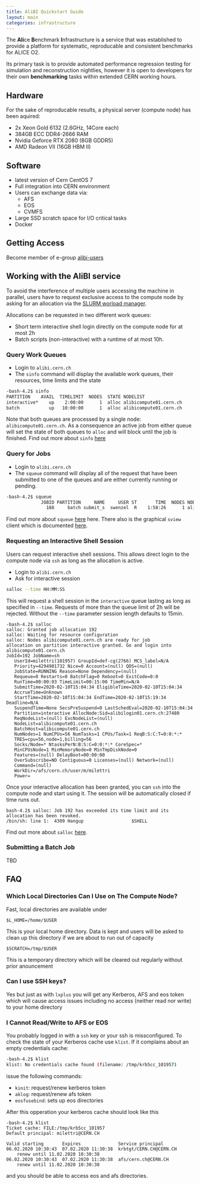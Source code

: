 ```yaml
---
title: AliBI Quickstart Guide 
layout: main
categories: infrastructure
---
```



The **Ali**ce **B**enchmark **I**nfrastructure is a service that was established to provide a platform for systematic, reproducable and consistent benchmarks for ALICE O2.

Its primary task is to provide automated performance regression testing for simulation and reconstruction nightlies, however it is open to developers for their own **benchmarking** tasks within extended CERN working hours.

## Hardware
For the sake of reproducable results, a physical server (compute node) has been aquired:
* 2x Xeon Gold 6132 (2.6GHz, 14Core each)
* 384GB ECC DDR4-2666 RAM
* Nvidia Geforce RTX 2080 (8GB GDDR5)
* AMD Radeon VII (16GB HBM II)

## Software
* latest version of Cern CentOS 7
* Full integration into CERN environment
* Users can exchange data via:
    * AFS
    * EOS
    * CVMFS
* Large SSD scratch space for I/O critical tasks
* Docker 

## Getting Access
Become member of e-group [alibi-users](https://e-groups.cern.ch/)

## Working with the AliBI service
To avoid the interference of multiple users accessing the machine in parallel, users have to request exclusive access to the compute node by asking for an allocation via the [SLURM worload manager](https://slurm.schedmd.com/).

Allocations can be requested in two different work queues:
* Short term interactive shell login directly on the compute node for at most 2h
* Batch scripts (non-interactive) with a runtime of at most 10h.

### Query Work Queues
* Login to `alibi.cern.ch`
* The `sinfo` command will display the available work queues, their resources, time limits and the state 
```bash
-bash-4.2$ sinfo
PARTITION    AVAIL  TIMELIMIT  NODES  STATE NODELIST
interactive*    up    2:00:00      1  alloc alibicompute01.cern.ch
batch           up   10:00:00      1  alloc alibicompute01.cern.ch
```
Note that both queues are processed by a single node: `alibicompute01.cern.ch`. As a consequence an active job from either queue will set the state of both queues to `alloc` and will block until the job is finished.
Find out more about `sinfo` [here](https://slurm.schedmd.com/sinfo.html)

### Query for Jobs
* Login to `alibi.cern.ch`
* The `squeue` command will display all of the request that have been submitted to one of the queues and are either currently running or pending.
```bash
-bash-4.2$ squeue 
             JOBID PARTITION     NAME     USER ST       TIME  NODES NODELIST(REASON)
               188     batch submit_s  swenzel  R    1:58:26      1 alibicompute01.cern.ch

```
Find out more about `squeue` [here](https://slurm.schedmd.com/squeue.html) here. There also is the graphical `sview` client which is documented [here](https://slurm.schedmd.com/sview.html).

### Requesting an Interactive Shell Session
Users can request interactive shell sessions. This allows direct login to the compute node via `ssh` as long as the allocation is active. 
* Login to `alibi.cern.ch`
* Ask for interactive session
```bash
salloc --time HH:MM:SS
```
This will request a shell session in the `interactive` queue lasting as long as specified in `--time`. Requests of more than the queue limit of 2h will be rejected. Without the `--time` parameter session length defaults to 15min.

```
-bash-4.2$ salloc 
salloc: Granted job allocation 192
salloc: Waiting for resource configuration
salloc: Nodes alibicompute01.cern.ch are ready for job
allocation on partition interactive granted. Go and login into alibicompute01.cern.ch
JobId=192 JobName=sh
   UserId=milettri(101957) GroupId=def-cg(2766) MCS_label=N/A
   Priority=4294901732 Nice=0 Account=(null) QOS=(null)
   JobState=RUNNING Reason=None Dependency=(null)
   Requeue=0 Restarts=0 BatchFlag=0 Reboot=0 ExitCode=0:0
   RunTime=00:00:03 TimeLimit=00:15:00 TimeMin=N/A
   SubmitTime=2020-02-10T15:04:34 EligibleTime=2020-02-10T15:04:34
   AccrueTime=Unknown
   StartTime=2020-02-10T15:04:34 EndTime=2020-02-10T15:19:34 Deadline=N/A
   SuspendTime=None SecsPreSuspend=0 LastSchedEval=2020-02-10T15:04:34
   Partition=interactive AllocNode:Sid=alibilogin01.cern.ch:27480
   ReqNodeList=(null) ExcNodeList=(null)
   NodeList=alibicompute01.cern.ch
   BatchHost=alibicompute01.cern.ch
   NumNodes=1 NumCPUs=56 NumTasks=1 CPUs/Task=1 ReqB:S:C:T=0:0:*:*
   TRES=cpu=56,node=1,billing=56
   Socks/Node=* NtasksPerN:B:S:C=0:0:*:* CoreSpec=*
   MinCPUsNode=1 MinMemoryNode=0 MinTmpDiskNode=0
   Features=(null) DelayBoot=00:00:00
   OverSubscribe=NO Contiguous=0 Licenses=(null) Network=(null)
   Command=(null)
   WorkDir=/afs/cern.ch/user/m/milettri
   Power=
```

Once your interactive allocation has been granted, you can `ssh` into the compute node and start using it. The session will be automatically closed if time runs out.
```
bash-4.2$ salloc: Job 192 has exceeded its time limit and its allocation has been revoked.
/bin/sh: line 1:  4309 Hangup                  $SHELL
```

Find out more about `salloc` [here](https://slurm.schedmd.com/salloc.html).

### Submitting a Batch Job
TBD

## FAQ

### Which Local Directories Can I Use on The  Compute Node?
Fast, local directories are available under
```
$L_HOME=/home/$USER
```
This is your local home directory. Data is kept and users will be asked to clean up this directory if we are about to run out of capacity
```
$SCRATCH=/tmp/$USER
```
This is a temporary directory which will be cleared out regularly without prior anouncement

### Can I use SSH keys?
Yes but just as with `lxplus` you will get any Kerberos, AFS and eos token which will cause access issues including no access (neither read nor write) to your home directory

### I Cannot Read/Write to AFS or EOS
You probably logged in with a `ssh` key or your ssh is missconfigured. 
To check the state of your Kerberos cache use `klist`. If it complains about an empty credentials cache:
```bash
-bash-4.2$ klist
klist: No credentials cache found (filename: /tmp/krb5cc_101957)
```

issue the following commands:
* `kinit`: request/renew kerberos token
* `aklog`: request/renew afs token
* `eosfusebind`: sets up eos directories

After this opperation your kerberos cache should look like this 
```
-bash-4.2$ klist
Ticket cache: FILE:/tmp/krb5cc_101957
Default principal: milettri@CERN.CH

Valid starting       Expires              Service principal
06.02.2020 10:30:43  07.02.2020 11:30:38  krbtgt/CERN.CH@CERN.CH
	renew until 11.02.2020 10:30:38
06.02.2020 10:30:43  07.02.2020 11:30:38  afs/cern.ch@CERN.CH
	renew until 11.02.2020 10:30:38
```
and you should be able to access eos and afs directories.

